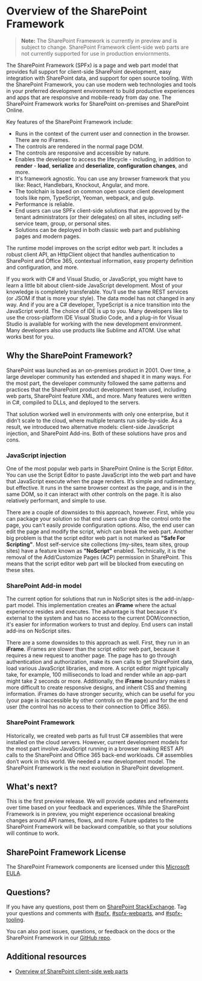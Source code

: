 # Overview of the SharePoint Framework

>**Note:** The SharePoint Framework is currently in preview and is subject to change. SharePoint Framework client-side web parts are not currently supported for use in production enviornments.

The SharePoint Framework (SPFx) is a page and web part model that provides full support for client-side SharePoint development, easy integration with SharePoint data, and support for open source tooling. With the SharePoint Framework, you can use modern web technologies and tools in your preferred development environment to build productive experiences and apps that are responsive and mobile-ready from day one. The SharePoint Framework works for SharePoint on-premises and SharePoint Online.
 
Key features of the SharePoint Framework include:

* Runs in the context of the current user and connection in the browser. There are no iFrames.
* The controls are rendered in the normal page DOM.
* The controls are responsive and accessible by nature.
* Enables the developer to access the lifecycle - including, in addition to **render** -  **load**, **serialize** and **deserialize**, **configuration changes**, and more.
* It's framework agnostic. You can use any browser framework that you like: React, Handlebars, Knockout, Angular, and more.
* The toolchain is based on common open source client development tools like npm, TypeScript, Yeoman, webpack, and gulp.
* Performance is reliable.
* End users can use SPFx client-side solutions that are approved by the tenant administrators (or their delegates) on all sites, including self-service team, group, or personal sites. 
* Solutions can be deployed in both classic web part and publishing pages and modern pages.
 
The runtime model improves on the script editor web part. It includes a robust client API, an HttpClient object that handles authentication to SharePoint and Office 365, contextual information, easy property definition and configuration, and more. 

If you work with C# and Visual Studio, or JavaScript, you might have to learn a little bit about client-side JavaScript development. Most of your knowledge is completely transferable. You’ll use the same REST services (or JSOM if that is more your style). The data model has not changed in any way. And if you are a C# developer, TypeScript is a nice transition into the JavaScript world. The choice of IDE is up to you. Many developers like to use the cross-platform IDE Visual Studio Code, and a plug-in for Visual Studio is available for working with the new development environment. Many developers also use products like Sublime and ATOM. Use what works best for you.

## Why the SharePoint Framework?

SharePoint was launched as an on-premises product in 2001. Over time, a large developer community has extended and shaped it in many ways. For the most part, the developer community followed the same patterns and practices that the SharePoint product development team used, including web parts, SharePoint feature XML, and more. Many features were written in C#, compiled to DLLs, and deployed to the servers.
 
That solution worked well in environments with only one enterprise, but it didn’t scale to the cloud, where multiple tenants run side-by-side. As a result, we introduced two alternative models: client-side JavaScript injection, and SharePoint Add-ins. Both of these solutions have pros and cons. 

### JavaScript injection

One of the most popular web parts in SharePoint Online is the Script Editor. You can use the Script Editor to paste JavaScript into the web part and have that JavaScript execute when the page renders. It’s simple and rudimentary, but effective. It runs in the same browser context as the page, and is in the same DOM, so it can interact with other controls on the page.  It is also relatively performant, and simple to use. 

There are a couple of downsides to this approach, however. First, while you can package your solution so that end users can drop the control onto the page, you can't easily provide configuration options. Also, the end user can edit the page and modify the script, which can break the web part. Another big problem is that the script editor web part is not marked as **"Safe For Scripting"**.  Most self-service site collections (my-sites, team sites, group sites) have a feature known as **"NoScript"** enabled. Technically, it is the removal of the Add/Customize Pages (ACP) permission in SharePoint. This means that the script editor web part will be blocked from executing on these sites.  

### SharePoint Add-in model

The current option for solutions that run in NoScript sites is the add-in/app-part model. This implementation creates an **iFrame** where the actual experience resides and executes. The advantage is that because it's external to the system and has no access to the current DOM/connection, it's easier for information workers to trust and deploy. End users can install add-ins on NoScript sites. 

There are a some downsides to this approach as well. First, they run in an **iFrame**. iFrames are slower than the script editor web part, because it requires a new request to another page. The page has to go through authentication and authorization, make its own calls to get SharePoint data, load various JavaScript libraries, and more. A script editor might typically take, for example, 100 milliseconds to load and render while an app-part might take 2 seconds or more. Additionally, the **iFrame** boundary makes it more difficult to create responsive designs, and inherit CSS and theming information. iFrames do have stronger security, which can be useful  for you (your page is inaccessible by other controls on the page) and for the end user (the control has no access to their connection to Office 365).


### SharePoint Framework 

Historically, we created web parts as full trust C# assemblies that were installed on the cloud servers. However, current development models for the most part involve JavaScript running in a browser making REST API calls to the SharePoint and Office 365 back-end workloads. C# assemblies don’t work in this world. We needed a new development model. The SharePoint Framework is the next evolution in SharePoint development.

## What's next?

This is the first preview release. We will provide updates and refinements over time based on your feedback and experiences. While the SharePoint Framework is in preview, you might experience occasional breaking changes around API names, flows, and more. Future updates to the SharePoint Framework will be backward compatible, so that your solutions will continue to work.

## SharePoint Framework License

The SharePoint Framework components are licensed under this [Microsoft EULA](https://github.com/SharePoint/sp-dev-docs/blob/master/Microsoft%20Sharepoint%20Framework%20Preview%20EULA.DOCX).

## Questions?

If you have any questions, post them on [SharePoint StackExchange](http://sharepoint.stackexchange.com/). Tag your questions and comments with [#spfx](http://sharepoint.stackexchange.com/tags/spfx/), [#spfx-webparts](http://sharepoint.stackexchange.com/tags/spfx-webparts/), and [#spfx-tooling](http://sharepoint.stackexchange.com/tags/spfx-tooling/). 

You can also post issues, questions, or feedback on the docs or the SharePoint Framework in our [GitHub repo](https://github.com/SharePoint/sp-dev-docs/issues).

## Additional resources

- [Overview of SharePoint client-side web parts](web-parts/overview-client-side-web-parts.md)
